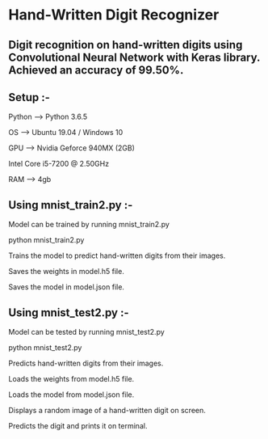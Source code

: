 # Hand-Written Digit Recognizer

<h2>Digit recognition on hand-written digits using Convolutional Neural Network with Keras library. Achieved an accuracy of 99.50%.</h2>

<h2>Setup :-</h2>
<p>Python --> Python 3.6.5</p>
<p>OS --> Ubuntu 19.04 / Windows 10</p>
<p>GPU --> Nvidia Geforce 940MX (2GB)</p>
<p>Intel Core i5-7200 @ 2.50GHz</p>
<p>RAM --> 4gb</p>

<h2>Using mnist_train2.py :-</h2>
<p>Model can be trained by running mnist_train2.py</p>
<p>python mnist_train2.py</p>
<p>Trains the model to predict hand-written digits from their images.</p>
<p>Saves the weights in model.h5 file.</p>
<p>Saves the model in model.json file.</p>

<h2>Using mnist_test2.py :-</h2>
<p>Model can be tested by running mnist_test2.py</p>
<p>python mnist_test2.py</p>
<p>Predicts hand-written digits from their images.</p>
<p>Loads the weights from model.h5 file.</p>
<p>Loads the model from model.json file.</p>
<p>Displays a random image of a hand-written digit on screen.</p>
<p>Predicts the digit and prints it on terminal.</p>
